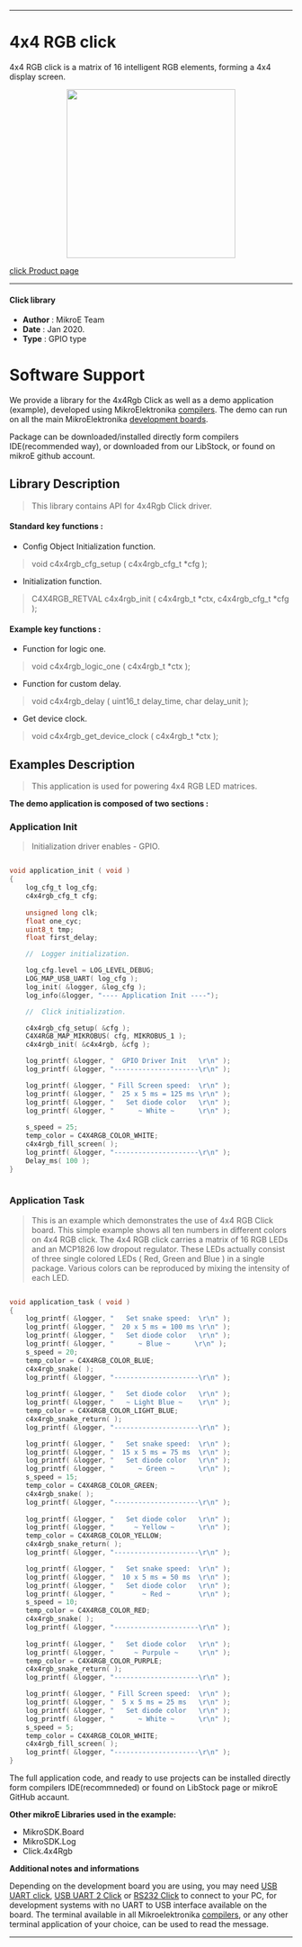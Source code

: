 
---
# 4x4 RGB click

4x4 RGB click is a matrix of 16 intelligent RGB elements, forming a 4x4 display screen. 

<p align="center">
  <img src="http://download.mikroe.com/images/click_for_ide/4x4rgb_click.png" height=300px>
</p>

[click Product page](<https://www.mikroe.com/4x4-rgb-click>)

---


#### Click library 

- **Author**        : MikroE Team
- **Date**          : Jan 2020.
- **Type**          : GPIO type


# Software Support

We provide a library for the 4x4Rgb Click 
as well as a demo application (example), developed using MikroElektronika 
[compilers](http://shop.mikroe.com/compilers). 
The demo can run on all the main MikroElektronika [development boards](http://shop.mikroe.com/development-boards).

Package can be downloaded/installed directly form compilers IDE(recommended way), or downloaded from our LibStock, or found on mikroE github account. 

## Library Description

> This library contains API for 4x4Rgb Click driver.

#### Standard key functions :

- Config Object Initialization function.
> void c4x4rgb_cfg_setup ( c4x4rgb_cfg_t *cfg ); 
 
- Initialization function.
> C4X4RGB_RETVAL c4x4rgb_init ( c4x4rgb_t *ctx, c4x4rgb_cfg_t *cfg );

#### Example key functions :

- Function for logic one.
> void c4x4rgb_logic_one ( c4x4rgb_t *ctx );
 
- Function for custom delay.
> void c4x4rgb_delay ( uint16_t delay_time, char delay_unit );  

- Get device clock.
> void c4x4rgb_get_device_clock ( c4x4rgb_t *ctx );

## Examples Description

> This application is used for powering 4x4 RGB LED matrices.

**The demo application is composed of two sections :**

### Application Init 

> Initialization driver enables - GPIO. 

```c

void application_init ( void )
{
    log_cfg_t log_cfg;
    c4x4rgb_cfg_t cfg;
    
    unsigned long clk;
    float one_cyc;
    uint8_t tmp;
    float first_delay;

    //  Logger initialization.

    log_cfg.level = LOG_LEVEL_DEBUG;
    LOG_MAP_USB_UART( log_cfg );
    log_init( &logger, &log_cfg );
    log_info(&logger, "---- Application Init ----");

    //  Click initialization.

    c4x4rgb_cfg_setup( &cfg );
    C4X4RGB_MAP_MIKROBUS( cfg, MIKROBUS_1 );
    c4x4rgb_init( &c4x4rgb, &cfg );

    log_printf( &logger, "  GPIO Driver Init   \r\n" );
    log_printf( &logger, "---------------------\r\n" );

    log_printf( &logger, " Fill Screen speed:  \r\n" );
    log_printf( &logger, "  25 x 5 ms = 125 ms \r\n" );
    log_printf( &logger, "   Set diode color   \r\n" );
    log_printf( &logger, "      ~ White ~      \r\n" );
    
    s_speed = 25;
    temp_color = C4X4RGB_COLOR_WHITE;
    c4x4rgb_fill_screen( );
    log_printf( &logger, "---------------------\r\n" );
    Delay_ms( 100 );
}
  
```

### Application Task

> This is an example which demonstrates the use of 4x4 RGB Click board.
> This simple example shows all ten numbers in different colors on 4x4 RGB click.
> The 4x4 RGB click carries a matrix of 16 RGB LEDs and an MCP1826 low dropout regulator.
> These LEDs actually consist of three single colored LEDs ( Red, Green and Blue ) in a single package.
> Various colors can be reproduced by mixing the intensity of each LED.

```c

void application_task ( void )
{
    log_printf( &logger, "   Set snake speed:  \r\n" );
    log_printf( &logger, "  20 x 5 ms = 100 ms \r\n" );
    log_printf( &logger, "   Set diode color   \r\n" );
    log_printf( &logger, "      ~ Blue ~      \r\n" );
    s_speed = 20;
    temp_color = C4X4RGB_COLOR_BLUE;
    c4x4rgb_snake( );
    log_printf( &logger, "---------------------\r\n" );
    
    log_printf( &logger, "   Set diode color   \r\n" );
    log_printf( &logger, "   ~ Light Blue ~    \r\n" );
    temp_color = C4X4RGB_COLOR_LIGHT_BLUE;
    c4x4rgb_snake_return( );
    log_printf( &logger, "---------------------\r\n" );

    log_printf( &logger, "   Set snake speed:  \r\n" );
    log_printf( &logger, "  15 x 5 ms = 75 ms  \r\n" );
    log_printf( &logger, "   Set diode color   \r\n" );
    log_printf( &logger, "      ~ Green ~      \r\n" );
    s_speed = 15;
    temp_color = C4X4RGB_COLOR_GREEN;
    c4x4rgb_snake( );
    log_printf( &logger, "---------------------\r\n" );
    
    log_printf( &logger, "   Set diode color   \r\n" );
    log_printf( &logger, "     ~ Yellow ~      \r\n" );
    temp_color = C4X4RGB_COLOR_YELLOW;
    c4x4rgb_snake_return( );
    log_printf( &logger, "---------------------\r\n" );

    log_printf( &logger, "   Set snake speed:  \r\n" );
    log_printf( &logger, "  10 x 5 ms = 50 ms  \r\n" );
    log_printf( &logger, "   Set diode color   \r\n" );
    log_printf( &logger, "       ~ Red ~       \r\n" );
    s_speed = 10;
    temp_color = C4X4RGB_COLOR_RED;
    c4x4rgb_snake( );
    log_printf( &logger, "---------------------\r\n" );
    
    log_printf( &logger, "   Set diode color   \r\n" );
    log_printf( &logger, "     ~ Purpule ~     \r\n" );
    temp_color = C4X4RGB_COLOR_PURPLE;
    c4x4rgb_snake_return( );
    log_printf( &logger, "---------------------\r\n" );

    log_printf( &logger, " Fill Screen speed:  \r\n" );
    log_printf( &logger, "  5 x 5 ms = 25 ms   \r\n" );
    log_printf( &logger, "   Set diode color   \r\n" );
    log_printf( &logger, "      ~ White ~      \r\n" );
    s_speed = 5;
    temp_color = C4X4RGB_COLOR_WHITE;
    c4x4rgb_fill_screen( );
    log_printf( &logger, "---------------------\r\n" );
} 

```

The full application code, and ready to use projects can be  installed directly form compilers IDE(recommneded) or found on LibStock page or mikroE GitHub accaunt.

**Other mikroE Libraries used in the example:** 

- MikroSDK.Board
- MikroSDK.Log
- Click.4x4Rgb

**Additional notes and informations**

Depending on the development board you are using, you may need 
[USB UART click](http://shop.mikroe.com/usb-uart-click), 
[USB UART 2 Click](http://shop.mikroe.com/usb-uart-2-click) or 
[RS232 Click](http://shop.mikroe.com/rs232-click) to connect to your PC, for 
development systems with no UART to USB interface available on the board. The 
terminal available in all Mikroelektronika 
[compilers](http://shop.mikroe.com/compilers), or any other terminal application 
of your choice, can be used to read the message.



---
